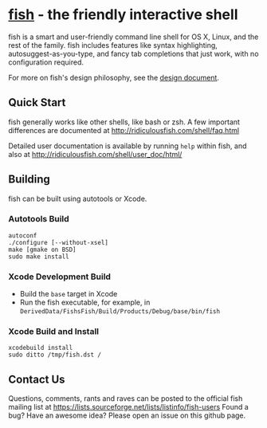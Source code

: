 [fish](http://ridiculousfish.com/shell/) - the friendly interactive shell
================================================

fish is a smart and user-friendly command line shell for OS X, Linux, and the rest of the family. fish includes features like syntax highlighting, autosuggest-as-you-type, and fancy tab completions that just work, with no configuration required.

For more on fish's design philosophy, see the [design document](http://ridiculousfish.com/shell/user_doc/html/design.html).

## Quick Start

fish generally works like other shells, like bash or zsh. A few important differences are documented at <http://ridiculousfish.com/shell/faq.html>

Detailed user documentation is available by running `help` within fish, and also at <http://ridiculousfish.com/shell/user_doc/html/>

## Building

fish can be built using autotools or Xcode.

### Autotools Build

    autoconf
    ./configure [--without-xsel]
    make [gmake on BSD]
    sudo make install

### Xcode Development Build

* Build the `base` target in Xcode
* Run the fish executable, for example, in `DerivedData/FishsFish/Build/Products/Debug/base/bin/fish`

### Xcode Build and Install

    xcodebuild install
    sudo ditto /tmp/fish.dst /

## Contact Us

Questions, comments, rants and raves can be posted to the official fish mailing list at <https://lists.sourceforge.net/lists/listinfo/fish-users>
Found a bug? Have an awesome idea? Please open an issue on this github page.
